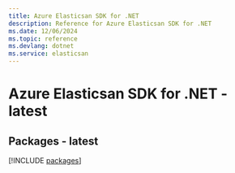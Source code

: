 ```yaml
---
title: Azure Elasticsan SDK for .NET
description: Reference for Azure Elasticsan SDK for .NET
ms.date: 12/06/2024
ms.topic: reference
ms.devlang: dotnet
ms.service: elasticsan
---
```

# Azure Elasticsan SDK for .NET - latest
## Packages - latest
[!INCLUDE [packages](elasticsan-index.md)]